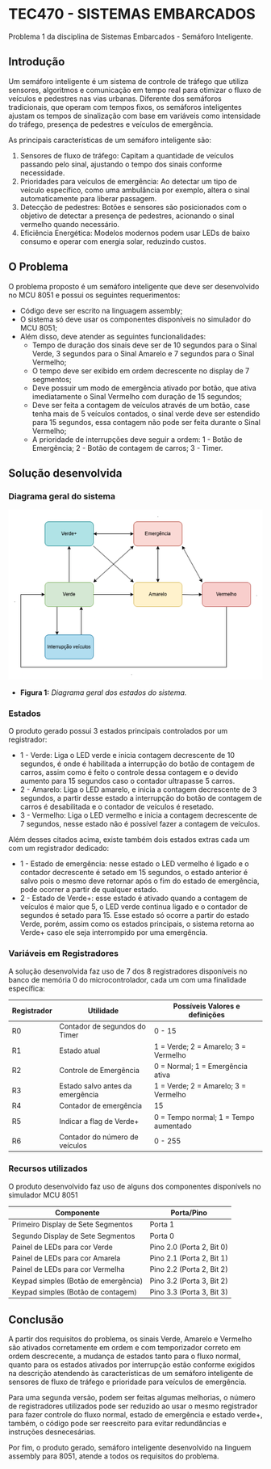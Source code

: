# TEC470 - SISTEMAS EMBARCADOS
Problema 1 da disciplina de Sistemas Embarcados - Semáforo Inteligente.

## Introdução
Um semáforo inteligente é um sistema de controle de tráfego que utiliza sensores, algoritmos e comunicação em tempo real para otimizar o fluxo de veículos e pedestres nas vias urbanas. Diferente dos semáforos tradicionais, que operam com tempos fixos, os semáforos inteligentes ajustam os tempos de sinalização com base em variáveis como intensidade do tráfego, presença de pedestres e veículos de emergência.

As principais características de um semáforo inteligente são:

1. Sensores de fluxo de tráfego: Capitam a quantidade de veículos passando pelo sinal, ajustando o tempo dos sinais conforme necessidade.
2. Prioridades para veículos de emergência: Ao detectar um tipo de veículo específico, como uma ambulância por exemplo, altera o sinal automaticamente para liberar passagem.
3. Detecção de pedestres: Botões e sensores são posicionados com o objetivo de detectar a presença de pedestres, acionando o sinal vermelho quando necessário.
4. Eficiência Energética: Modelos modernos podem usar LEDs de baixo consumo e operar com energia solar, reduzindo custos.

## O Problema

O problema proposto é um semáforo inteligente que deve ser desenvolvido no MCU 8051 e possui os seguintes requerimentos:

- Código deve ser escrito na linguagem assembly;
- O sistema só deve usar os componentes disponíveis no simulador do MCU 8051;
- Além disso, deve atender as seguintes funcionalidades:
    - Tempo de duração dos sinais deve ser de 10 segundos para o Sinal Verde, 3 segundos para o Sinal Amarelo e 7 segundos para o Sinal Vermelho;
    - O tempo deve ser exibido em ordem decrescente no display de 7 segmentos;
    - Deve possuir um modo de emergência ativado por botão, que ativa imediatamente o Sinal Vermelho com duração de 15 segundos;
    - Deve ser feita a contagem de veículos através de um botão, case tenha mais de 5 veículos contados, o sinal verde deve ser estendido para 15 segundos, essa contagem não pode ser feita durante o Sinal Vermelho;
    - A prioridade de interrupções deve seguir a ordem: 1 - Botão de Emergência; 2 - Botão de contagem de carros; 3 - Timer.

## Solução desenvolvida

### Diagrama geral do sistema

![DiagramaEstados](IMG/estados.png)
- **Figura 1:** *Diagrama geral dos estados do sistema.*

### Estados

O produto gerado possui 3 estados principais controlados por um registrador:
- 1 - Verde: Liga o LED verde e inicia contagem decrescente de 10 segundos, é onde é habilitada a interrupção do botão de contagem de carros, assim como é feito o controle dessa contagem e o devido aumento para 15 segundos caso o contador ultrapasse 5 carros.
- 2 - Amarelo: Liga o LED amarelo, e inicia a contagem decrescente de 3 segundos, a partir desse estado a interrupção do botão de contagem de carros é desabilitada e o contador de veículos é resetado.
- 3 - Vermelho: Liga o LED vermelho e inicia a contagem decrescente de 7 segundos, nesse estado não é possível fazer a contagem de veículos.

Além desses citados acima, existe também dois estados extras cada um com um registrador dedicado:
- 1 - Estado de emergência: nesse estado o LED vermelho é ligado e o contador decrescente é setado em 15 segundos, o estado anterior é salvo pois o mesmo deve retornar após o fim do estado de emergência, pode ocorrer a partir de qualquer estado.
- 2 - Estado de Verde+: esse estado é ativado quando a contagem de veículos é maior que 5, o LED verde continua ligado e o contador de segundos é setado para 15. Esse estado só ocorre a partir do estado Verde, porém, assim como os estados principais, o sistema retorna ao Verde+ caso ele seja interrompido por uma emergência.

### Variáveis em Registradores

A solução desenvolvida faz uso de 7 dos 8 registradores disponíveis no banco de memória 0 do microcontrolador, cada um com uma finalidade específica:

| Registrador   | Utilidade                        | Possíveis Valores e definições         |   
| ------------- | -------------------------------- | -------------------------------------- |
|   R0          | Contador de segundos do Timer    | 0 - 15                                 |
|   R1          | Estado atual                     | 1 = Verde; 2 = Amarelo; 3 = Vermelho   |
|   R2          | Controle de Emergência           | 0 = Normal; 1 = Emergência ativa       |
|   R3          | Estado salvo antes da emergência | 1 = Verde; 2 = Amarelo; 3 = Vermelho   |
|   R4          | Contador de emergência           | 15                                     |
|   R5          | Indicar a flag de Verde+         | 0 = Tempo normal; 1 = Tempo aumentado  |
|   R6          | Contador do número de veículos   | 0 - 255                                |


### Recursos utilizados

O produto desenvolvido faz uso de alguns dos componentes disponívels no simulador MCU 8051

| Componente                           | Porta/Pino                | 
| ------------------------------------ | ------------------------- |
| Primeiro Display de Sete Segmentos   | Porta 1                   |
| Segundo Display de Sete Segmentos    | Porta 0                   |
| Painel de LEDs para cor Verde        | Pino 2.0 (Porta 2, Bit 0) |
| Painel de LEDs para cor Amarela      | Pino 2.1 (Porta 2, Bit 1) |
| Painel de LEDs para cor Vermelha     | Pino 2.2 (Porta 2, Bit 2) |
| Keypad simples (Botão de emergência) | Pino 3.2 (Porta 3, Bit 2) |
| Keypad simples (Botão de contagem)   | Pino 3.3 (Porta 3, Bit 3) |

## Conclusão

A partir dos requisitos do problema, os sinais Verde, Amarelo e Vermelho são ativados corretamente em ordem e com temporizador correto em ordem descrecente, a mudança de estados tanto para o fluxo normal, quanto para os estados ativados por interrupção estão conforme exigidos na descrição atendendo às características de um semáforo inteligente de sensores de fluxo de tráfego e prioridade para veículos de emergência.

Para uma segunda versão, podem ser feitas algumas melhorias, o número de registradores utilizados pode ser reduzido ao usar o mesmo registrador para fazer controle do fluxo normal, estado de emergência e estado verde+, também, o código pode ser reescreito para evitar redundâncias e instruções desnecesárias.

Por fim, o produto gerado, semáforo inteligente desenvolvido na linguem assembly para 8051, atende a todos os requisitos do problema.
